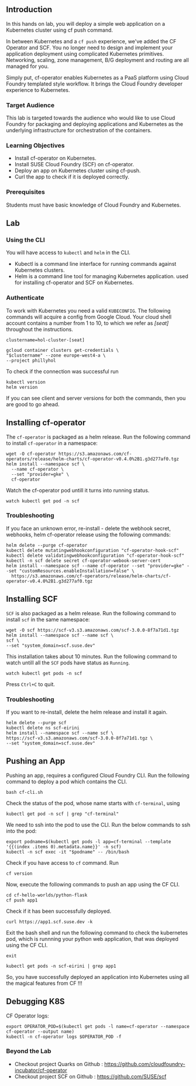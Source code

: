 ## Introduction

In this hands on lab, you will deploy a simple web application on a Kubernetes cluster using cf push command.

In between Kubernetes and a `cf push` experience, we've added the CF Operator and SCF. You no longer need to design and implement your application deployment using complicated Kubernetes primitives. Networking, scaling, zone management, B/G deployment and routing are all managed for you.

Simply put, cf-operator enables Kubernetes as a PaaS platform using Cloud Foundry templated style workflow. It brings the Cloud Foundry developer experience to Kubernetes.

### Target Audience

This lab is targeted towards the audience who would like to use Cloud Foundry for packaging and deploying applications and Kubernetes as the underlying infrastructure for orchestration of the containers.

### Learning Objectives

* Install cf-operator on Kubernetes.
* Install SUSE Cloud Foundry (SCF) on cf-operator.
* Deploy an app on Kubernetes cluster using cf-push.
* Curl the app to check if it is deployed correctly.

### Prerequisites

Students must have basic knowledge of Cloud Foundry and Kubernetes.

## Lab

### Using the CLI

You will have access to `kubectl` and `helm` in the CLI.

* Kubectl is a command line interface for running commands against Kubernetes clusters.
* Helm is a command line tool for managing Kubernetes application. used for installing cf-operator and SCF on Kubernetes.

### Authenticate

To work with Kubernetes you need a valid `KUBECONFIG`. The following commands will acquire a config from Google Cloud.
Your cloud shell account contains a number from 1 to 10, to which we refer as *[seat]* throughout the instructions.

```
clustername=hol-cluster-[seat]
```
```
gcloud container clusters get-credentials \
"$clustername" --zone europe-west4-a \
--project phillyhol
```

To check if the connection was successful run

```
kubectl version
helm version
```

If you can see client and server versions for both the commands, then you are good to go ahead.


## Installing cf-operator

The `cf-operator` is packaged as a helm release. Run the following command to install `cf-operator` in a namespace:

```
wget -O cf-operator https://s3.amazonaws.com/cf-operators/release/helm-charts/cf-operator-v0.4.0%2B1.g3d277af0.tgz
helm install --namespace scf \
  --name cf-operator \
  --set "provider=gke" \
  cf-operator
```

Watch the cf-operator pod untill it turns into running status.

```
watch kubectl get pod -n scf
```

### Troubleshooting

If you face an unknown error, re-install - delete the webhook secret, webhooks, helm cf-operator release using the following commands:

```
helm delete --purge cf-operator
kubectl delete mutatingwebhookconfiguration "cf-operator-hook-scf"
kubectl delete validatingwebhookconfiguration "cf-operator-hook-scf"
kubectl -n scf delete secret cf-operator-webook-server-cert
helm install --namespace scf --name cf-operator --set "provider=gke" --set "customResources.enableInstallation=false" \
  https://s3.amazonaws.com/cf-operators/release/helm-charts/cf-operator-v0.4.0%2B1.g3d277af0.tgz
```

## Installing SCF

`SCF` is also packaged as a helm release. Run the following command to install `scf` in the same namespace:

```
wget -O scf https://scf-v3.s3.amazonaws.com/scf-3.0.0-8f7a71d1.tgz
helm install --namespace scf --name scf \
scf \
--set "system_domain=scf.suse.dev"
```

This installation takes about 10 minutes. Run the following command to watch untill all the `SCF` pods have status as `Running`.

```
watch kubectl get pods -n scf
```

Press `Ctrl+C` to quit.

### Troubleshooting

If you want to re-install, delete the helm release and install it again.

```
helm delete --purge scf
kubectl delete ns scf-eirini
helm install --namespace scf --name scf \
https://scf-v3.s3.amazonaws.com/scf-3.0.0-8f7a71d1.tgz \
--set "system_domain=scf.suse.dev"
```


## Pushing an App

Pushing an app, requires a configured Cloud Foundry CLI. Run the following command to deploy a pod which contains the CLI.

```
bash cf-cli.sh
```

Check the status of the pod, whose name starts with `cf-terminal`, using

```
kubectl get pod -n scf | grep "cf-terminal"
```

We need to ssh into the pod to use the CLI. Run the below commands to ssh into the pod:

```
export podname=$(kubectl get pods -l app=cf-terminal --template '{{(index .items 0).metadata.name}}' -n scf)
kubectl -n scf exec -it "$podname" -- /bin/bash
```

Check if you have access to `cf` command. Run

```
cf version
```

Now, execute the following commands to push an app using the CF CLI.

```
cd cf-hello-worlds/python-flask
cf push app1
```

Check if it has been successfully deployed.

```
curl https://app1.scf.suse.dev -k
```

Exit the bash shell and run the following command to check the kubernetes pod, which is runnning your python web application, that was deployed using the CF CLI.

```
exit
```
```
kubectl get pods -n scf-eirini | grep app1
```

So, you have successfully deployed an application into Kubernetes using all the magical features from CF !!!

## Debugging K8S

CF Operator logs:

```
export OPERATOR_POD=$(kubectl get pods -l name=cf-operator --namespace cf-operator --output name)
kubectl -n cf-operator logs $OPERATOR_POD -f
```

### Beyond the Lab

* Checkout project Quarks on Github : https://github.com/cloudfoundry-incubator/cf-operator
* Checkout project SCF on Github    : https://github.com/SUSE/scf
